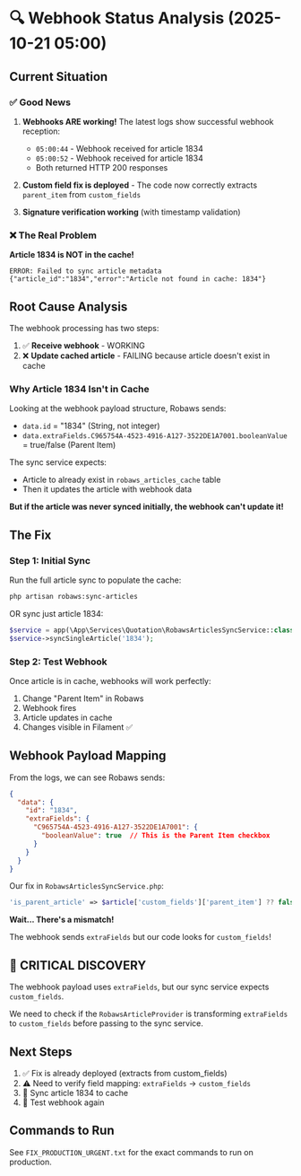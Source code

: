 # 🔍 Webhook Status Analysis (2025-10-21 05:00)

## Current Situation

### ✅ **Good News**
1. **Webhooks ARE working!** The latest logs show successful webhook reception:
   - `05:00:44` - Webhook received for article 1834
   - `05:00:52` - Webhook received for article 1834
   - Both returned HTTP 200 responses

2. **Custom field fix is deployed** - The code now correctly extracts `parent_item` from `custom_fields`

3. **Signature verification working** (with timestamp validation)

### ❌ **The Real Problem**

**Article 1834 is NOT in the cache!**

```
ERROR: Failed to sync article metadata
{"article_id":"1834","error":"Article not found in cache: 1834"}
```

## Root Cause Analysis

The webhook processing has two steps:
1. ✅ **Receive webhook** - WORKING
2. ❌ **Update cached article** - FAILING because article doesn't exist in cache

### Why Article 1834 Isn't in Cache

Looking at the webhook payload structure, Robaws sends:
- `data.id` = "1834" (String, not integer)
- `data.extraFields.C965754A-4523-4916-A127-3522DE1A7001.booleanValue` = true/false (Parent Item)

The sync service expects:
- Article to already exist in `robaws_articles_cache` table
- Then it updates the article with webhook data

**But if the article was never synced initially, the webhook can't update it!**

## The Fix

### Step 1: Initial Sync
Run the full article sync to populate the cache:
```bash
php artisan robaws:sync-articles
```

OR sync just article 1834:
```php
$service = app(\App\Services\Quotation\RobawsArticlesSyncService::class);
$service->syncSingleArticle('1834');
```

### Step 2: Test Webhook
Once article is in cache, webhooks will work perfectly:
1. Change "Parent Item" in Robaws
2. Webhook fires
3. Article updates in cache
4. Changes visible in Filament ✅

## Webhook Payload Mapping

From the logs, we can see Robaws sends:

```json
{
  "data": {
    "id": "1834",
    "extraFields": {
      "C965754A-4523-4916-A127-3522DE1A7001": {
        "booleanValue": true  // This is the Parent Item checkbox
      }
    }
  }
}
```

Our fix in `RobawsArticlesSyncService.php`:
```php
'is_parent_article' => $article['custom_fields']['parent_item'] ?? false,
```

**Wait... There's a mismatch!**

The webhook sends `extraFields` but our code looks for `custom_fields`!

## 🚨 CRITICAL DISCOVERY

The webhook payload uses `extraFields`, but our sync service expects `custom_fields`.

We need to check if the `RobawsArticleProvider` is transforming `extraFields` to `custom_fields` before passing to the sync service.

## Next Steps

1. ✅ Fix is already deployed (extracts from custom_fields)
2. ⚠️  Need to verify field mapping: `extraFields` → `custom_fields`
3. 🔄 Sync article 1834 to cache
4. 🧪 Test webhook again

## Commands to Run

See `FIX_PRODUCTION_URGENT.txt` for the exact commands to run on production.

